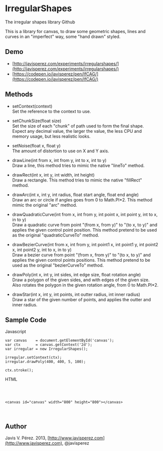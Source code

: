 IrregularShapes
===============

The irregular shapes library Github

This is a library for canvas, to draw some geometric shapes, lines and curves in an "imperfect" way, some "hand drawn" styled.

Demo
----
- [http://javisperez.com/experiments/irregularshapes/](http://javisperez.com/experiments/irregularshapes/)
- [https://codepen.io/javisperez/pen/IfCAG/](https://codepen.io/javisperez/pen/IfCAG/)

Methods
-------

* setContext(context)  
Set the reference to the context to use.

* setChunkSize(float size)  
Set the size of each "chunk" of path used to form the final shape.
Expect any decimal value, the larger the value, the less CPU and memory usage, but less realistic looks.

* setNoise(float x, float y)  
The amount of distortion to use on X and Y axis.

* drawLine(int from x, int from y, int to x, int to y)  
Draw a line, this method tries to mimic the native "lineTo" method.

* drawRect(int x, int y, int width, int height)  
Draw a rectangle. This method tries to mimic the native "fillRect" method.

* drawArc(int x, int y, int radius, float start angle, float end angle)  
Draw an arc or circle if angles goes from 0 to Math.PI*2.
This method mimic the original "arc" method.

* drawQuadraticCurve(int from x, int from y, int point x, int point y, int to x, in to y)  
Draw a quadratic curve from point "(from x, from y)" to "(to x, to y)" and applies the given control point position.
This method pretend to be used as the original "quadraticCurveTo" method.

* drawBezierCurve(int from x, int from y, int point1 x, int point1 y, int point2 x, int point2 y, int to x, in to y)  
Draw a bezier curve from point "(from x, from y)" to "(to x, to y)" and applies the given control points positions.
This method pretend to be used as the original "bezierCurveTo" method.

* drawPoly(int x, int y, int sides, int edge size, float rotation angle)  
Draw a polygon of the given sides, and with edges of the given size. Also rotates the polygon in the given rotation angle, from 0 to Math.PI*2.

* drawStar(int x, int y, int points, int outter radius, int inner radius)  
Draw a star of the given number of points, and applies the outter and inner radius.

Sample Code
-----------

Javascript

    var canvas    = document.getElementById('canvas');
    var ctx       = canvas.getContext('2d');
    var irregular = new IrregularShapes();
    
    irregular.setContext(ctx);
    irregular.drawPoly(400, 400, 5, 100);

    ctx.stroke();

HTML
<pre>
    <script src="IrregularShapes.js"></script>
    <canvas id="canvas" width="800" height="800"></canvas>
</pre>

Author
------

Javis V. Pérez. 2013, [http://www.javisperez.com](http://www.javisperez.com), @javisperez
